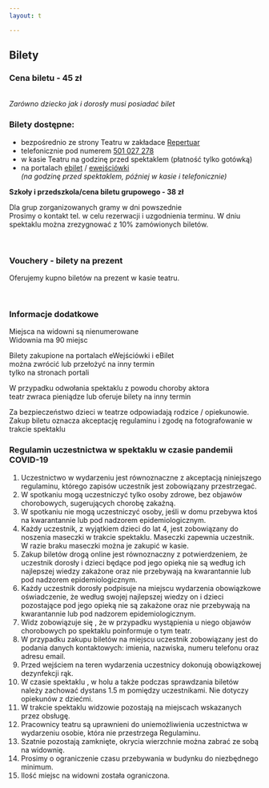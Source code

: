 ```yaml
---
layout: t

---
```

## Bilety

### Cena biletu - 45 zł

<br /><i> Zarówno dziecko jak i dorosły musi posiadać bilet </i>

### Bilety dostępne:

* bezpośrednio ze strony Teatru w zakładace [Repertuar](http://www.maskarada.waw.pl/t/repertuar.html)
* telefonicznie pod numerem <a href="tel:501-027-278" onClick="fbq('track', 'CallFromTickets');"> 501 027 278</a>
* w kasie Teatru na godzinę przed spektaklem (płatność tylko gotówką)
* na portalach [ebilet](https://www.ebilet.pl/szukaj.php?t=o&oid=1233) / [ewejściówki](https://ewejsciowki.pl/warszawa/oferty/teatr-maskarada,333) <br /> _(na godzinę przed spektaklem, później w kasie i telefonicznie)_

**Szkoły i przedszkola/cena biletu grupowego - 38 zł**

Dla grup zorganizowanych gramy w dni powszednie  
Prosimy o kontakt tel. w celu rezerwacji i uzgodnienia terminu.
W dniu spektaklu można zrezygnować z 10% zamówionych biletów.

<br />

### Vouchery - bilety na prezent

Oferujemy kupno biletów na prezent w kasie teatru.

<br />

### Informacje dodatkowe

Miejsca na widowni są nienumerowane  
Widownia ma 90 miejsc

Bilety zakupione na portalach eWejściówki i eBilet <br />
można zwrócić lub przełożyć na inny termin <br />
tylko na stronach portali <br />

W przypadku odwołania spektaklu z powodu choroby aktora  
teatr zwraca pieniądze lub oferuje bilety na inny termin

Za bezpieczeństwo dzieci w teatrze odpowiadają rodzice / opiekunowie.
Zakup biletu oznacza akceptację regulaminu i zgodę na fotografowanie w trakcie spektaklu

### Regulamin uczestnictwa w spektaklu w czasie pandemii COVID-19

 1. Uczestnictwo w wydarzeniu jest równoznaczne z akceptacją niniejszego regulaminu, którego zapisów uczestnik jest zobowiązany przestrzegać.
 2. W spotkaniu mogą uczestniczyć tylko osoby zdrowe, bez objawów chorobowych, sugerujących chorobę zakaźną.
 3. W spotkaniu nie mogą uczestniczyć osoby, jeśli w domu przebywa ktoś na kwarantannie lub pod nadzorem epidemiologicznym.
 4. Każdy uczestnik, z wyjątkiem dzieci do lat 4, jest zobowiązany do noszenia maseczki w trakcie spektaklu. Maseczki zapewnia uczestnik. W razie braku maseczki można je zakupić w kasie.
 5. Zakup biletów drogą online jest równoznaczny z potwierdzeniem, że uczestnik dorosły i dzieci będące pod jego opieką nie są według ich najlepszej wiedzy zakażone oraz nie przebywają na kwarantannie lub pod nadzorem epidemiologicznym.
 6. Każdy uczestnik dorosły podpisuje na miejscu wydarzenia obowiązkowe oświadczenie, że według swojej najlepszej wiedzy on i dzieci pozostające pod jego opieką nie są zakażone oraz nie przebywają na kwarantannie lub pod nadzorem epidemiologicznym.
 7. Widz zobowiązuje się , że w przypadku wystąpienia u niego objawów chorobowych po spektaklu poinformuje o tym teatr.
 8. W przypadku zakupu biletów na miejscu uczestnik zobowiązany jest do podania danych kontaktowych: imienia, nazwiska, numeru telefonu oraz adresu email.
 9. Przed wejściem na teren wydarzenia uczestnicy dokonują obowiązkowej dezynfekcji rąk.
10. W czasie spektaklu , w holu a także podczas sprawdzania biletów należy zachować dystans 1.5 m pomiędzy uczestnikami. Nie dotyczy opiekunów z dziećmi.
11. W trakcie spektaklu widzowie pozostają na miejscach wskazanych przez obsługę.
12. Pracownicy teatru są uprawnieni do uniemożliwienia uczestnictwa w wydarzeniu osobie, która nie przestrzega Regulaminu.
13. Szatnie pozostają zamknięte, okrycia wierzchnie można zabrać ze sobą na widownię.
14. Prosimy o ograniczenie czasu przebywania w budynku do niezbędnego minimum.
15. Ilość miejsc na widowni została ograniczona.